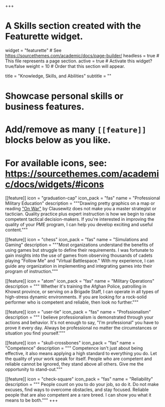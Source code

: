 +++
# A Skills section created with the Featurette widget.
widget = "featurette"  # See https://sourcethemes.com/academic/docs/page-builder/
headless = true  # This file represents a page section.
active = true  # Activate this widget? true/false
weight = 10  # Order that this section will appear.

title = "Knowledge, Skills, and Abilities"
subtitle = ""

# Showcase personal skills or business features.
# 
# Add/remove as many `[[feature]]` blocks below as you like.
# 
# For available icons, see: https://sourcethemes.com/academic/docs/widgets/#icons

[[feature]]
  icon = "graduation-cap"
  icon_pack = "fas"
  name = "Professional Military Education"
  description = """Drawing pretty graphics on a map or reading ["On War"](https://thestrategybridge.org/the-bridge/2017/11/12/the-trinity-and-the-law-of-war) by Clausewitz does not make you a master strategist or tactician.  Quality practice plus expert instruction is how we begin to raise competent tactical decision-makers.  If you're interested in improving the quality of your PME program, I can help you develop exciting and useful content.""" 

[[feature]]
  icon = "chess"
  icon_pack = "fas"
  name = "Simulations and Gaming"
  description = """Most organizations understand the benefits of using games but struggle to define their requirements.  I was fortunate to gain insights into the use of games from observing thousands of cadets playing "Follow Me" and "Virtual Battlespace."  With my experience, I can guide any organization in implementing and integrating games into their program of instruction."""  

  [[feature]]
  icon = "atom"
  icon_pack = "fas"
  name = "Military Operations"
  description = """ Whether it's training the Afghan Police, patrolling in Khowst province, or serving on a Brigade Staff, I can operate in all types of high-stress dynamic environments.  If you are looking for a rock-solid performer who is competent and reliable, then look no further."""  
  
 [[feature]]
  icon = "user-tie"
  icon_pack = "fas"
  name = "Profssionalism"
  description = """ I believe professionalism is demonstrated through your actions and behavior. It's not enough to say, "I'm professional" you have to prove it every day. Always be professional no matter the circumstances or situation you find yourself."""

 [[feature]]
  icon = "skull-crossbones"
  icon_pack = "fas"
  name = "Competence"
  description = """ Competence isn't just about being effective, it also means applying a high standard to everything you do.  Let the quality of your work speak for itself.  People who are competent and reliable cannot be ignored, they stand above all others.  Give me the opportunity to stand-out."""

[[feature]]
  icon = "check-square"
  icon_pack = "fas"
  name = "Reliability"
  description = """ People count on you to do your job, so do it.  Do not make excuses, find ways to overcome obstacles, and stay focused.  Reliable people that are also competent are a rare breed.  I can show you what it means to be both."""
+++
